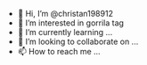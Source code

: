 - 👋 Hi, I’m @christan198912
- 👀 I’m interested in gorrila tag
- 🌱 I’m currently learning ...
- 💞️ I’m looking to collaborate on ...
- 📫 How to reach me ...

<!---
christan198912/christan198912 is a ✨ special ✨ repository because its `README.md` (this file) appears on your GitHub profile.
You can click the Preview link to take a look at your changes.
--->

